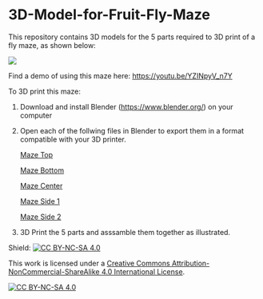 # 3D-Model-for-Fruit-Fly-Maze
This repository contains 3D models for the 5 parts required to 3D print of a fly maze, as shown below:

![](Attachments/FlyMazeAssemblyAnimation.gif)  

Find a demo of using this maze here:
https://youtu.be/YZINpyV_n7Y


To 3D print this maze:
1. Download and install Blender (https://www.blender.org/) on your computer 
2. Open each of the follwing files in Blender to export them in a format compatible with your 3D printer.
 
   
   [Maze Top ](Attachments/FlyMazeTop.blend)
   
   [Maze Bottom ](Attachments/FlyMazeBottom.blend)

   [Maze Center ](Attachments/FlyMazeCenter.blend)
   
   [Maze Side 1 ](Attachments/FlyMazeSide1.blend)

   [Maze Side 2 ](Attachments/FlyMazeSide2.blend)
   
4. 3D Print the 5 parts and asssamble them together as illustrated. 





 
Shield: [![CC BY-NC-SA 4.0][cc-by-nc-sa-shield]][cc-by-nc-sa]

This work is licensed under a
[Creative Commons Attribution-NonCommercial-ShareAlike 4.0 International License][cc-by-nc-sa].

[![CC BY-NC-SA 4.0][cc-by-nc-sa-image]][cc-by-nc-sa]

[cc-by-nc-sa]: http://creativecommons.org/licenses/by-nc-sa/4.0/
[cc-by-nc-sa-image]: https://licensebuttons.net/l/by-nc-sa/4.0/88x31.png
[cc-by-nc-sa-shield]: https://img.shields.io/badge/License-CC%20BY--NC--SA%204.0-lightgrey.svg
